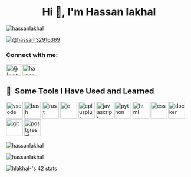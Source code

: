 
<h1 align="center">Hi 👋, I'm Hassan lakhal</h1>
<p align="left"> <img src="https://komarev.com/ghpvc/?username=hassanlakhal&label=Profile%20views&color=0e75b6&style=flat" alt="hassanlakhal" /> </p>

<p align="left"> <a href="https://twitter.com/@hassanl32916369" target="blank"><img src="https://img.shields.io/twitter/follow/@hassanl32916369?logo=twitter&style=for-the-badge" alt="@hassanl32916369" /></a> </p>

<h3 align="left">Connect with me:</h3>
<p align="left">
<a href="https://twitter.com/@hassanl32916369" target="blank"><img align="center" src="https://raw.githubusercontent.com/rahuldkjain/github-profile-readme-generator/master/src/images/icons/Social/twitter.svg" alt="@hassanl32916369" height="30" width="40" /></a>
<a href="https://linkedin.com/in/hassan-lakhal-38bbb3203" target="blank"><img align="center" src="https://raw.githubusercontent.com/rahuldkjain/github-profile-readme-generator/master/src/images/icons/Social/linked-in-alt.svg" alt="hassan-lakhal-38bbb3203" height="30" width="40" /></a>
</p>

<h2> 🚀 &nbsp;Some Tools I Have Used and Learned</h2>
<p align="left">
<img src="https://cdn.jsdelivr.net/gh/devicons/devicon/icons/vscode/vscode-original.svg" alt="vscode" width="45" height="45"/>
<img src="https://cdn.jsdelivr.net/gh/devicons/devicon/icons/bash/bash-original.svg" alt="bash" width="45" height="45"/>
<img src="https://cdn.jsdelivr.net/gh/devicons/devicon/icons/rust/rust-original.svg" alt="rust" color="#5c3c00" width="45" height="45"/>
<img src="https://cdn.jsdelivr.net/gh/devicons/devicon/icons/c/c-original.svg" alt="c" width="45" height="45"/>
<img src="https://cdn.jsdelivr.net/gh/devicons/devicon/icons/cplusplus/cplusplus-original.svg" alt="cplusplus" width="45" height="45"/>
<img src="https://cdn.jsdelivr.net/gh/devicons/devicon/icons/javascript/javascript-original.svg" alt="javascript" width="45" height="45"/>
<img src="https://cdn.jsdelivr.net/gh/devicons/devicon/icons/python/python-original.svg" alt="python" width="45" height="45"/>
<img src="https://cdn.jsdelivr.net/gh/devicons/devicon/icons/html5/html5-original.svg" alt="html" width="45" height="45"/>
<img src="https://cdn.jsdelivr.net/gh/devicons/devicon/icons/css3/css3-original.svg" alt="css" width="45" height="45"/>
<img src="https://cdn.jsdelivr.net/gh/devicons/devicon/icons/docker/docker-original.svg" alt="docker" width="45" height="45"/>
<img src="https://cdn.jsdelivr.net/gh/devicons/devicon/icons/git/git-original.svg" alt="git" width="45" height="45"/>
<img src="https://cdn.jsdelivr.net/gh/devicons/devicon/icons/postgresql/postgresql-original.svg" alt="postgresql" width="45" height="45"/>
</p>

<p><img align="center" src="https://github-readme-stats.vercel.app/api/top-langs?username=hassanlakhal&show_icons=true&locale=en&layout=compact" alt="hassanlakhal" /></p>

<p><img align="center" src="https://github-readme-streak-stats.herokuapp.com/?user=hassanlakhal&" alt="hassanlakhal" /></p>


[![hlakhal-'s 42 stats](https://badge.mediaplus.ma/greenbinary/hlakhal-)](https://github.com/oakoudad/badge42)
